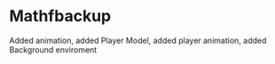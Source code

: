 # Mathfbackup
Added animation, 
added Player Model, 
added player animation, 
added Background enviroment
